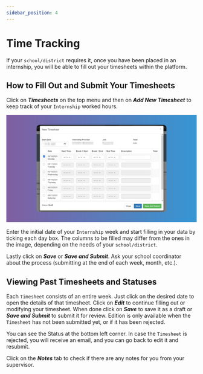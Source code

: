 ```yaml
---
sidebar_position: 4
---
```


# Time Tracking

If your `school/district` requires it, once you have been placed in an internship, you will be able to fill out your timesheets within the platform.

## How to Fill Out and Submit Your Timesheets

Click on **_Timesheets_** on the top menu and then on **_Add New Timesheet_** to keep track of your `Internship` worked hours.

![New Timesheet](images/new-timesheet.png)

Enter the initial date of your `Internship` week and start filling in your data by ticking each day box. The columns to be filled may differ from the ones in the image, depending on the needs of your `school/district`.

Lastly click on **_Save_** or **_Save and Submit_**. Ask your school coordinator about the process (submitting at the end of each week, month, etc.).

## Viewing Past Timesheets and Statuses

Each `Timesheet` consists of an entire week. Just click on the desired date to open the details of that timesheet. Click on **_Edit_** to continue filling out or modifying your timesheet. When done click on **_Save_** to save it as a draft or **_Save and Submit_** to submit it for review. Edition is only available when the `Timesheet` has not been submitted yet, or if it has been rejected.

You can see the Status at the bottom left corner. In case the `Timesheet` is rejected, you will receive an email, and you can go back to edit it and resubmit.

Click on the **_Notes_** tab to check if there are any notes for you from your supervisor.
